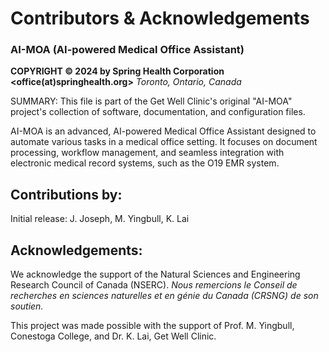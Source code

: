 # Contributors & Acknowledgements #
### AI-MOA (AI-powered Medical Office Assistant) ###
**COPYRIGHT © 2024 by Spring Health Corporation <office(at)springhealth.org>**
*Toronto, Ontario, Canada*

SUMMARY: This file is part of the Get Well Clinic's original "AI-MOA" project's collection of software, documentation, and configuration files.

AI-MOA is an advanced, AI-powered Medical Office Assistant designed to automate various tasks in a medical office setting.
It focuses on document processing, workflow management, and seamless integration with electronic medical record systems,
such as the O19 EMR system.

## Contributions by: ##

Initial release: J. Joseph, M. Yingbull, K. Lai

## Acknowledgements: ##

We acknowledge the support of the Natural Sciences and Engineering Research Council of Canada (NSERC).
*Nous remercions le Conseil de recherches en sciences naturelles et en génie du Canada (CRSNG) de son soutien.*

This project was made possible with the support of Prof. M. Yingbull, Conestoga College, and Dr. K. Lai, Get Well Clinic.

